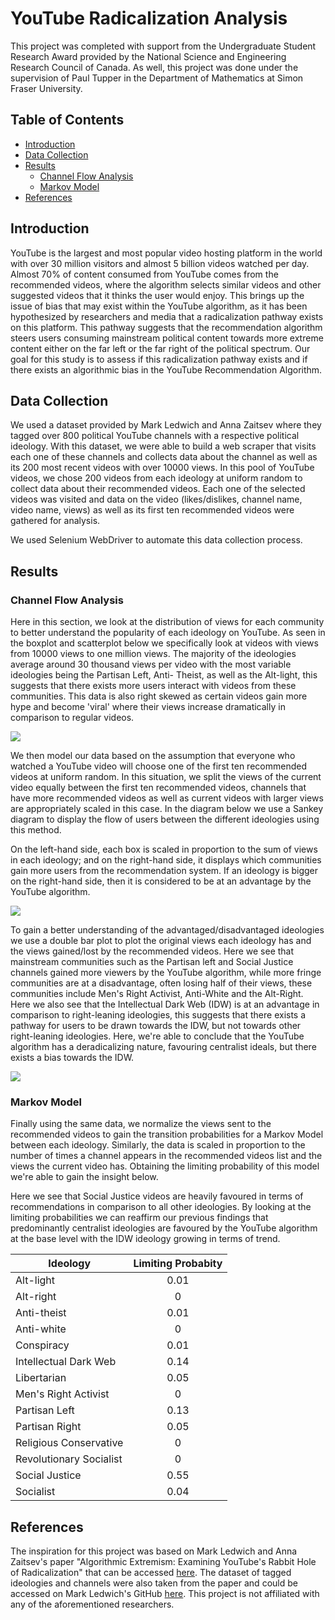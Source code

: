 # YouTube Radicalization Analysis
This project was completed with support from the Undergraduate Student Research Award provided by the National Science and Engineering Research Council of Canada. As well, this project was done under the supervision of Paul Tupper in the Department of Mathematics at Simon Fraser University.

## Table of Contents
- [Introduction](https://github.com/kaishuun/YouTube-Radicalization-Modelling/blob/master/README.md#introduction)
- [Data Collection](https://github.com/kaishuun/YouTube-Radicalization-Modelling/blob/master/README.md#data-collection)
- [Results](https://github.com/kaishuun/YouTube-Radicalization-Modelling/blob/master/README.md#results)
  - [Channel Flow Analysis](https://github.com/kaishuun/YouTube-Radicalization-Modelling/blob/master/README.md#channel-flow-analysis)
  - [Markov Model](https://github.com/kaishuun/YouTube-Radicalization-Modelling/blob/master/README.md#markov-model)
- [References](https://github.com/kaishuun/YouTube-Radicalization-Modelling/blob/master/README.md#references)


## Introduction 
YouTube is the largest and most popular video hosting platform in the world with over 30 million visitors and almost 5 billion videos watched per day. Almost 70% of content consumed from YouTube comes from the recommended videos, where the algorithm selects similar videos and other suggested videos that it thinks the user would enjoy. This brings up the issue of bias that may exist within the YouTube algorithm, as it has been hypothesized by researchers and media that a radicalization pathway exists on this platform. This pathway suggests that the recommendation algorithm steers users consuming mainstream political content towards more extreme content either on the far left or the far right of the political spectrum. Our goal for this study is to assess if this radicalization pathway exists and if there exists an algorithmic bias in the YouTube Recommendation Algorithm.

## Data Collection
We used a dataset provided by Mark Ledwich and Anna Zaitsev where they tagged over 800 political YouTube channels with a respective political ideology. With this dataset, we were able to build a web scraper that visits each one of these channels and collects data about the channel as well as its 200 most recent videos with over 10000 views. In this pool of YouTube videos, we chose 200 videos from each ideology at uniform random to collect data about their recommended videos. Each one of the selected videos was visited and data on the video (likes/dislikes, channel name, video name, views) as well as its first ten recommended videos were gathered for analysis.

We used Selenium WebDriver to automate this data collection process.

## Results

### Channel Flow Analysis
Here in this section, we look at the distribution of views for each community to better understand the popularity of each ideology on YouTube. As seen in the boxplot and scatterplot below we specifically look at videos with views from 10000 views to one million views. The majority of the ideologies average around 30 thousand views per video with the most variable ideologies being the Partisan Left, Anti- Theist, as well as the Alt-light, this suggests that there exists more users interact with videos from these communities. This data is also right skewed as certain videos gain more hype and become 'viral' where their views increase dramatically in comparison to regular videos. 

![](https://github.com/kaishuun/YouTube-Radicalization-Modelling/blob/master/Charts%20and%20Graphs/Ideology%20Subscriber.png)

We then model our data based on the assumption that everyone who watched a YouTube video will choose one of the first ten recommended videos at uniform random. In this situation, we split the views of the current video equally between the first ten recommended videos, channels that have more recommended videos as well as current videos with larger views are appropriately scaled in this case. In the diagram below we use a Sankey diagram to display the flow of users between the different ideologies using this method.

On the left-hand side, each box is scaled in proportion to the sum of views in each ideology; and on the right-hand side, it displays which communities gain more users from the recommendation system. If an ideology is bigger on the right-hand side, then it is considered to be at an advantage by the YouTube algorithm.

![](https://github.com/kaishuun/YouTube-Radicalization-Modelling/blob/master/Charts%20and%20Graphs/Ideology%20Sankey%20Plot.PNG)

To gain a better understanding of the advantaged/disadvantaged ideologies we use a double bar plot to plot the original views each ideology has and the views gained/lost by the recommended videos. Here we see that mainstream communities such as the Partisan left and Social Justice channels gained more viewers by the YouTube algorithm, while more fringe communities are at a disadvantage, often losing half of their views, these communities include Men's Right Activist, Anti-White and the Alt-Right. Here we also see that the Intellectual Dark Web (IDW) is at an advantage in comparison to right-leaning ideologies, this suggests that there exists a pathway for users to be drawn towards the IDW, but not towards other right-leaning ideologies. Here, we're able to conclude that the YouTube algorithm has a deradicalizing nature, favouring centralist ideals, but there exists a bias towards the IDW.

![](https://github.com/kaishuun/YouTube-Radicalization-Modelling/blob/master/Charts%20and%20Graphs/ideology%20user%20difference.png)

### Markov Model
Finally using the same data, we normalize the views sent to the recommended videos to gain the transition probabilities for a Markov Model between each ideology. Similarly, the data is scaled in proportion to the number of times a channel appears in the recommended videos list and the views the current video has. Obtaining the limiting probability of this model we're able to gain the insight below. 

Here we see that Social Justice videos are heavily favoured in terms of recommendations in comparison to all other ideologies. By looking at the limiting probabilities we can reaffirm our previous findings that predominantly centralist ideologies are favoured by the YouTube algorithm at the base level with the IDW ideology growing in terms of trend. 

| Ideology   |      Limiting Probabity      | 
|----------|:-------------:|
| Alt-light | 0.01 | 
| Alt-right | 0 | 
| Anti-theist | 0.01 | 
| Anti-white | 0 | 
| Conspiracy | 0.01 | 
| Intellectual Dark Web | 0.14 | 
| Libertarian | 0.05 | 
| Men's Right Activist | 0 | 
| Partisan Left | 0.13 | 
| Partisan Right | 0.05 | 
| Religious Conservative | 0 | 
| Revolutionary Socialist | 0 | 
| Social Justice | 0.55 | 
| Socialist | 0.04 | 

## References

The inspiration for this project was based on Mark Ledwich and Anna Zaitsev's paper "Algorithmic Extremism: Examining YouTube's Rabbit Hole of Radicalization" that can be accessed [here](https://arxiv.org/abs/1912.11211).
The dataset of tagged ideologies and channels were also taken from the paper and could be accessed on Mark Ledwich's GitHub [here](https://github.com/markledwich2/Recfluence).
This project is not affiliated with any of the aforementioned researchers.
